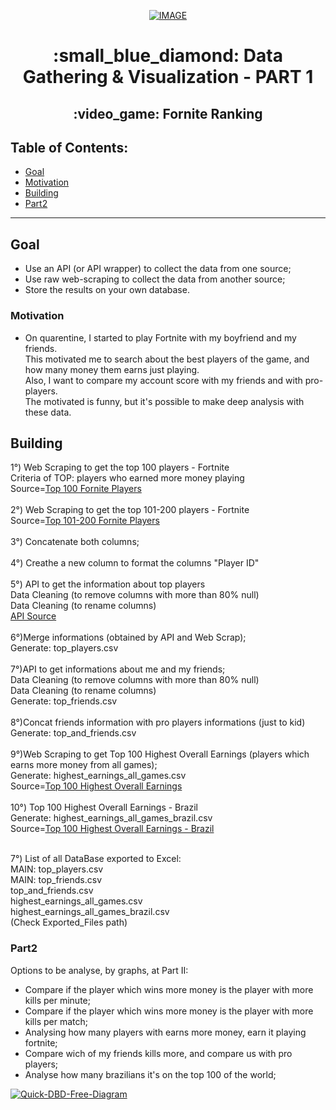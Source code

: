 <p align="center"><a href="https://imgbb.com/"><img src="https://i.ibb.co/L0C0q84/IMAGE.jpg" alt="IMAGE" border="0"></a></a></p>
<h1 align="center">:small_blue_diamond: Data Gathering & Visualization - PART 1</h>
<h2 align="center">:video_game: Fornite Ranking</h>

## Table of Contents:

- [Goal](#goal)
- [Motivation](#motivation)
- [Building](#building)
- [Part2](#part2)

---

## Goal

- Use an API (or API wrapper) to collect the data from one source;<br>
- Use raw web-scraping to collect the data from another source;<br>
- Store the results on your own database.

### Motivation

- On quarentine, I started to play Fortnite with my boyfriend and my friends.<br>
This motivated me to search about the best players of the game, and how many money them earns just playing.<br>
Also, I want to compare my account score with my friends and with pro-players.<br>
The motivated is funny, but it's possible to make deep analysis  with these data.<br>

## Building

1°) Web Scraping to get the top 100 players - Fortnite<br>
Criteria of TOP: players who earned more money playing<br>
Source=<a href="https://www.esportsearnings.com/games/534-fortnite/top-players">Top 100 Fornite Players</a> <br>
<br>
2°) Web Scraping to get the top 101-200 players - Fortnite<br>
Source=<a href="https://www.esportsearnings.com/games/534-fortnite/top-players-x100">Top 101-200 Fornite Players</a><br> 
<br>
3°) Concatenate both columns;<br>
<br>
4°) Creathe a new column to format the columns "Player ID" <br>
<br>
5°) API to get the information about top players<br>
Data Cleaning (to remove columns with more than 80% null)<br>
Data Cleaning (to rename columns)<br>
<a href="https://dash.fortnite-api.com/">API Source <br></a>
<br>
6°)Merge informations (obtained by API and Web Scrap); <br>
Generate: top_players.csv<br>
<br>
7°)API to get informations about me and my friends;<br>
Data Cleaning (to remove columns with more than 80% null)<br>
Data Cleaning (to rename columns)<br>
Generate: top_friends.csv<br>
<br>
8°)Concat friends information with pro players informations (just to kid)<br>
Generate: top_and_friends.csv</br>
<br>
9°)Web Scraping to get Top 100 Highest Overall Earnings (players which earns more money from all games);<br>
Generate: highest_earnings_all_games.csv<br>
Source=<a href="https://www.esportsearnings.com/players/highest-overall">Top 100 Highest Overall Earnings</a> <br>
<br>
10°) Top 100 Highest Overall Earnings - Brazil<br>
Generate: highest_earnings_all_games_brazil.csv<br>
Source=<a href="https://www.esportsearnings.com/countries/br">Top 100 Highest Overall Earnings - Brazil</a><br>
<br>

7°) List of all DataBase exported to Excel:</br>
MAIN: top_players.csv<br>
MAIN: top_friends.csv<br>
top_and_friends.csv<br>
highest_earnings_all_games.csv<br>
highest_earnings_all_games_brazil.csv<br>
(Check Exported_Files path)

 
### Part2
Options to be analyse, by graphs, at Part II:<br>
 - Compare if the player which wins more money is the player with more kills per minute; <br>
 - Compare if the player which wins more money is the player with more kills per match;<br>
 - Analysing how many players with earns more money, earn it playing fortnite;<br>
 - Compare wich of my friends kills more, and compare us with pro players;<br>
 - Analyse how many brazilians it's on the top 100 of the world;<br>

<a href="https://ibb.co/0VN8q8c"><img src="https://i.ibb.co/TqXpcpk/Quick-DBD-Free-Diagram.png" alt="Quick-DBD-Free-Diagram" border="0"></a>
